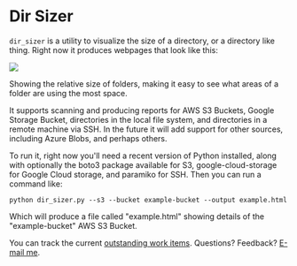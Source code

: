 # Dir Sizer

`dir_sizer` is a utility to visualize the size of a directory, or a directory like thing.  Right now it produces webpages that look like this:

![](images/example_view.png)

Showing the relative size of folders, making it easy to see what areas of a folder are using the most space.

It supports scanning and producing reports for AWS S3 Buckets, Google Storage Bucket, directories in the local file system, and directories in a remote machine via SSH.  In the future it will add support for other sources, including Azure Blobs, and perhaps others.

To run it, right now you'll need a recent version of Python installed, along with optionally the boto3 package available for S3, google-cloud-storage for Google Cloud storage, and paramiko for SSH.  Then you can run a command like:

```
python dir_sizer.py --s3 --bucket example-bucket --output example.html
```

Which will produce a file called "example.html" showing details of the "example-bucket" AWS S3 Bucket.

You can track the current [outstanding work items](TODO.md).  Questions? Feedback? [E-mail me](mailto:scott.seligman@gmail.com).
